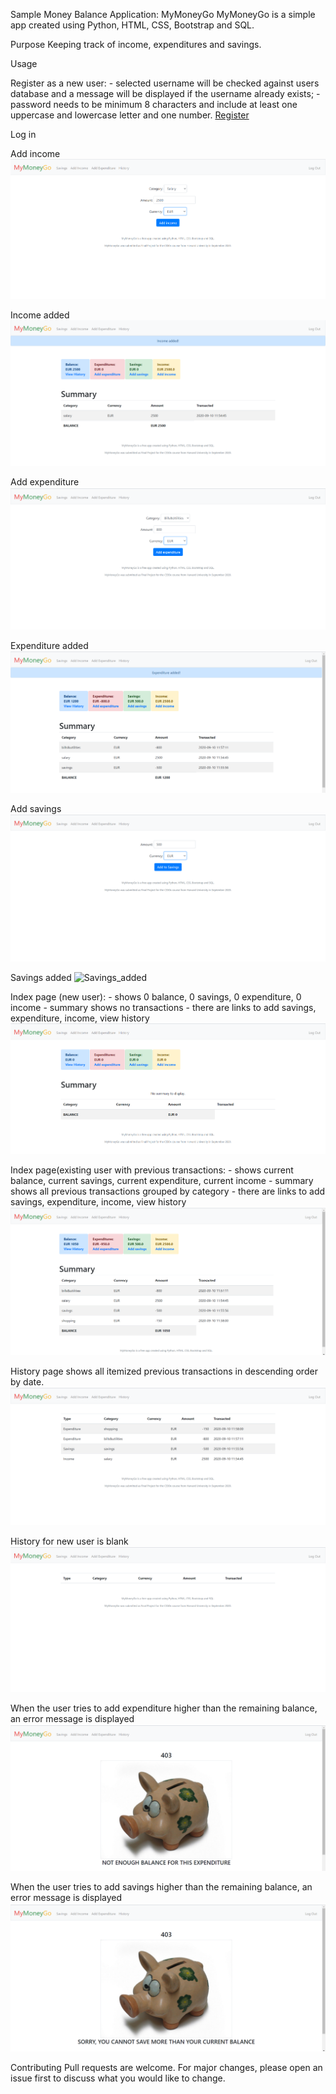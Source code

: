 Sample Money Balance Application: MyMoneyGo
MyMoneyGo is a simple app created using Python, HTML, CSS, Bootstrap and SQL.

Purpose
Keeping track of income, expenditures and savings.

Usage

Register as a new user:
    - selected username will be checked against users database and a message will be displayed if the username already exists;
    - password needs to be minimum 8 characters and include at least one uppercase and lowercase letter and one number.
[Register](/screenshots/Register.png)

Log in

Add income
![Add income](/screenshots/Add_income.png?raw=true "Add income")

Income added
![Income_added](/screenshots/Income_added.png?raw=true "Income_added")

Add expenditure
![Add expenditure](/screenshots/Add_expenditure.png?raw=true "Add expenditure")

Expenditure added
![Expenditure_added](/screenshots/Expenditure_added.png?raw=true "Expenditure_added")

Add savings
![Add savings](/screenshots/Add_savings.png?raw=true "Add savings")

Savings added
![Savings_added](/screenshots/Savings_added.png?raw=true "Savings_added")

Index page (new user):
    - shows 0 balance, 0 savings, 0 expenditure, 0 income
    - summary shows no transactions
    - there are links to add savings, expenditure, income, view history
![Index new user](/screenshots/Index_new_user.png?raw=true "Index new user")

Index page(existing user with previous transactions:
    - shows current balance, current savings, current expenditure, current income
    - summary shows all previous transactions grouped by category
    - there are links to add savings, expenditure, income, view history
![Index](/screenshots/Index.png?raw=true "Index")

History page shows all itemized previous transactions in descending order by date.
![History](/screenshots/History.png?raw=true "History")

History for new user is blank
![History new user](/screenshots/History_new_user.png?raw=true "History new user")

When the user tries to add expenditure higher than the remaining balance, an error message is displayed
![Expenditure over balance](/screenshots/Expenditure_over_balance.png?raw=true "Expenditure_over_balance")

When the user tries to add savings higher than the remaining balance, an error message is displayed
![Savings over balance](https://github.com/Denisa2020/MyMoneyGo/blob/master/screenshots/Savings_over_balance.png)

Contributing
Pull requests are welcome. For major changes, please open an issue first to discuss what you would like to change.


